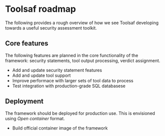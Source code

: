 # Toolsaf roadmap

The following provides a rough overview of how we see Toolsaf developing towards a useful security assessment toolkit.

## Core features

The following features are planned in the core functionality of the framework: security statements, tool output processing, verdict assignment.

 * Add and update security statement features
 * Add and update tool support
 * Improve performace with larger sets of tool data to process
 * Test integration with production-grade SQL databasese

## Deployment

The framework should be deployed for production use. This is envisioned using _Open container_ format.

 * Build official container image of the framework
